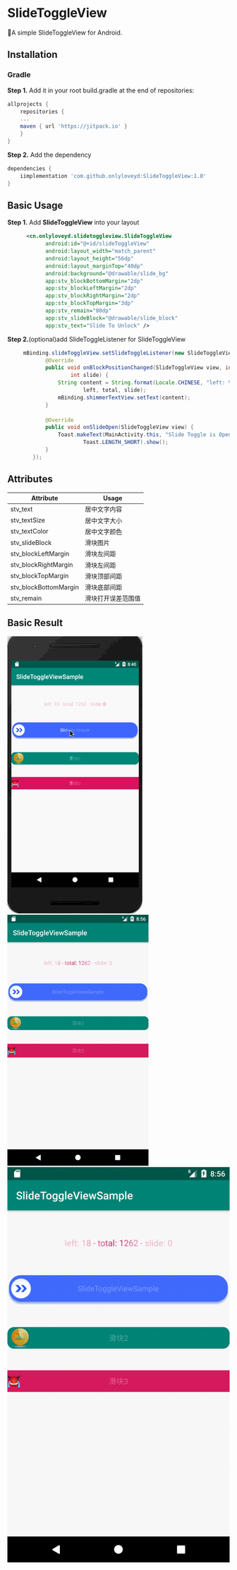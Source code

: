 # SlideToggleView
🍎A simple SlideToggleView for Android.


## Installation
### Gradle
**Step 1.** Add it in your root build.gradle at the end of repositories:
```groovy
allprojects {
    repositories {
	...
	maven { url 'https://jitpack.io' }
    }
}
``` 
**Step 2.** Add the dependency
```groovy
dependencies {
    iimplementation 'com.github.onlyloveyd:SlideToggleView:1.0'
}
```

## Basic Usage
**Step 1.** Add **SlideToggleView** into your layout
```xml
      <cn.onlyloveyd.slidetoggleview.SlideToggleView
            android:id="@+id/slideToggleView"
            android:layout_width="match_parent"
            android:layout_height="56dp"
            android:layout_marginTop="40dp"
            android:background="@drawable/slide_bg"
            app:stv_blockBottomMargin="2dp"
            app:stv_blockLeftMargin="2dp"
            app:stv_blockRightMargin="2dp"
            app:stv_blockTopMargin="3dp"
            app:stv_remain="80dp"
            app:stv_slideBlock="@drawable/slide_block"
            app:stv_text="Slide To Unlock" />
```
**Step 2.**(optional)add SlideToggleListener for SlideToggleView
```java
     mBinding.slideToggleView.setSlideToggleListener(new SlideToggleView.SlideToggleListener() {
            @Override
            public void onBlockPositionChanged(SlideToggleView view, int left, int total,
                    int slide) {
                String content = String.format(Locale.CHINESE, "left: %d - total: %d - slide: %d",
                        left, total, slide);
                mBinding.shimmerTextView.setText(content);
            }

            @Override
            public void onSlideOpen(SlideToggleView view) {
                Toast.makeText(MainActivity.this, "Slide Toggle is Open",
                        Toast.LENGTH_SHORT).show();
            }
        });
```

## Attributes
|Attribute|Usage|
|--|--|
|stv_text|居中文字内容|
|stv_textSize|居中文字大小|
|stv_textColor|居中文字颜色|
|stv_slideBlock|滑块图片|
|stv_blockLeftMargin|滑块左间距|
|stv_blockRightMargin|滑块左间距|
|stv_blockTopMargin|滑块顶部间距|
|stv_blockBottomMargin|滑块底部间距|
|stv_remain|滑块打开误差范围值|

## Basic Result
![slidetoggleview](/screenshots/slidetoggleview.gif)
<img src="/screenshots/hd.gif" width="320" alt="抽奖"/>
![slidetoggleview](/screenshots/hd.gif)



